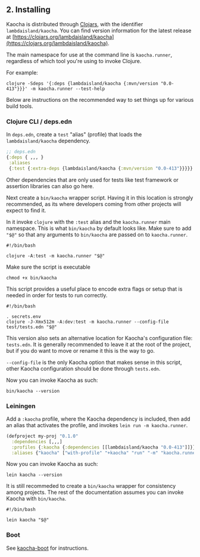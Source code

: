 ## 2. Installing

Kaocha is distributed through [Clojars](https://clojars.org), with the
identifier `lambdaisland/kaocha`. You can find version information for the
latest release at [https://clojars.org/lambdaisland/kaocha](https://clojars.org/lambdaisland/kaocha).

The main namespace for use at the command line is `kaocha.runner`, regardless of which tool you're using to invoke Clojure.

For example:

``` shell
clojure -Sdeps '{:deps {lambdaisland/kaocha {:mvn/version "0.0-413"}}}' -m kaocha.runner --test-help
```

Below are instructions on the recommended way to set things up for various build tools.

### Clojure CLI / deps.edn

In `deps.edn`, create a `test` "alias" (profile) that loads the `lambdaisland/kaocha` dependency.

``` clojure
;; deps.edn
{:deps { ,,, }
 :aliases
 {:test {:extra-deps {lambdaisland/kaocha {:mvn/version "0.0-413"}}}}}
```

Other dependencies that are only used for tests like test framework or assertion
libraries can also go here.

Next create a `bin/kaocha` wrapper script. Having it in this location is
strongly recommended, as its where developers coming from other projects will
expect to find it.

In it invoke `clojure` with the `:test` alias and the `kaocha.runner` main
namespace. This is what `bin/kaocha` by default looks like. Make sure to add
`"$@"` so that any arguments to `bin/kaocha` are passed on to `kaocha.runner`.

``` shell
#!/bin/bash

clojure -A:test -m kaocha.runner "$@"
```

Make sure the script is executable

``` shell
chmod +x bin/kaocha
```

This script provides a useful place to encode extra flags or setup that is
needed in order for tests to run correctly.

``` shell
#!/bin/bash

. secrets.env
clojure -J-Xmx512m -A:dev:test -m kaocha.runner --config-file test/tests.edn "$@"
```

This version also sets an alternative location for Kaocha's configuration file:
`tests.edn`. It is generally recommended to leave it at the root of the project,
but if you do want to move or rename it this is the way to go.

`--config-file` is the only Kaocha option that makes sense in this script, other
Kaocha configuration should be done through `tests.edn`.

Now you can invoke Kaocha as such:

``` shell
bin/kaocha --version
```

### Leiningen

Add a `:kaocha` profile, where the Kaocha dependency is included, then add an
alias that activates the profile, and invokes `lein run -m kaocha.runner`.

``` clojure
(defproject my-proj "0.1.0"
  :dependencies [,,,]
  :profiles {:kaocha {:dependencies [[lambdaisland/kaocha "0.0-413"]]}}
  :aliases {"kaocha" ["with-profile" "+kaocha" "run" "-m" "kaocha.runner"]})
```

Now you can invoke Kaocha as such:

``` shell
lein kaocha --version
```

It is still recommeded to create a `bin/kaocha` wrapper for consistency among
projects. The rest of the documentation assumes you can invoke Kaocha with
`bin/kaocha`.

``` shell
#!/bin/bash

lein kaocha "$@"
```

### Boot

See [kaocha-boot](https://github.com/lambdaisland/kaocha-boot) for instructions.

